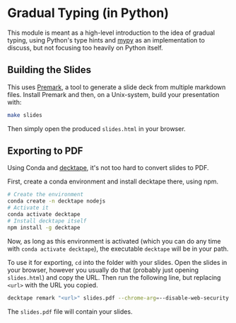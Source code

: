 # Gradual Typing (in Python)

This module is meant as a high-level introduction to the idea of gradual typing, using Python's type hints and [mypy](https://mypy.readthedocs.io/en/stable/) as an implementation to discuss, but not focusing too heavily on Python itself.


## Building the Slides

This uses [Premark](https://github.com/eswan18/premark), a tool to generate a slide deck from multiple markdown files.
Install Premark and then, on a Unix-system, build your presentation with:
```bash
make slides
```

Then simply open the produced `slides.html` in your browser.

## Exporting to PDF

Using Conda and [decktape](https://github.com/astefanutti/decktape), it's not too hard to convert slides to PDF.

First, create a conda environment and install decktape there, using npm.
```bash
# Create the environment
conda create -n decktape nodejs
# Activate it
conda activate decktape
# Install decktape itself
npm install -g decktape
```
Now, as long as this environment is activated (which you can do any time with `conda activate decktape`), the executable `decktape` will be in your path.

To use it for exporting, `cd` into the folder with your slides.
Open the slides in your browser, however you usually do that (probably just opening `slides.html`) and copy the URL.
Then run the following line, but replacing `<url>` with the URL you copied.

```bash
decktape remark "<url>" slides.pdf --chrome-arg=--disable-web-security --size=320x240
```

The `slides.pdf` file will contain your slides.
